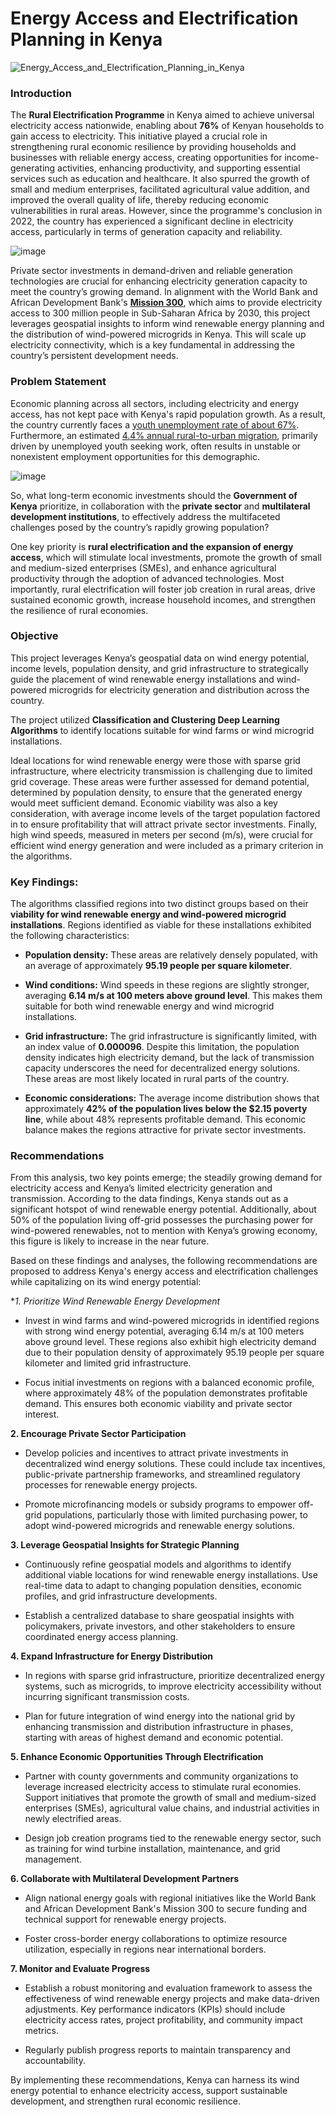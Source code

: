 # Energy Access and Electrification Planning in Kenya

![Energy_Access_and_Electrification_Planning_in_Kenya](https://github.com/user-attachments/assets/b4d28b7b-418c-4b54-ad95-e43b78e00d72)


### Introduction

The **Rural Electrification Programme** in Kenya aimed to achieve universal electricity access nationwide, enabling about **76%** of Kenyan households to gain access to electricity. This initiative played a crucial role in strengthening rural economic resilience by providing households and businesses with reliable energy access, creating opportunities for income-generating activities, enhancing productivity, and supporting essential services such as education and healthcare. It also spurred the growth of small and medium enterprises, facilitated agricultural value addition, and improved the overall quality of life, thereby reducing economic vulnerabilities in rural areas. However, since the programme's conclusion in 2022, the country has experienced a significant decline in electricity access, particularly in terms of generation capacity and reliability.

![image](https://github.com/user-attachments/assets/a878b19a-374c-4ede-8048-60fdab1aa26f)


Private sector investments in demand-driven and reliable generation technologies are crucial for enhancing electricity generation capacity to meet the country’s growing demand. In alignment with the World Bank and African Development Bank's **[Mission 300](https://www.worldbank.org/en/programs/energizing-africa#:~:text=Mission%20300%3A%20Providing%20Access%20to,improving%20education%20and%20health%20services.)**, which aims to provide electricity access to 300 million people in Sub-Saharan Africa by 2030, this project leverages geospatial insights to inform wind renewable energy planning and the distribution of wind-powered microgrids in Kenya. This will scale up electricity connectivity, which is a key fundamental in addressing the country’s persistent development needs.

### Problem Statement

Economic planning across all sectors, including electricity and energy access, has not kept pace with Kenya's rapid population growth. As a result, the country currently faces a [youth unemployment rate of about 67%](https://www.fke-kenya.org/policy-issues/youth-employment?utm_source=chatgpt.com). Furthermore, an estimated [4.4% annual rural-to-urban migration](https://kippra.or.ke/unlocking-rural-areas-to-curb-rural-urban-migration-among-youth-in-kenya/?utm_source=chatgpt.com), primarily driven by unemployed youth seeking work, often results in unstable or nonexistent employment opportunities for this demographic.

![image](https://github.com/user-attachments/assets/d04c8761-06e2-4fee-98c5-bf37aba71261)


So, what long-term economic investments should the **Government of Kenya** prioritize, in collaboration with the **private sector** and **multilateral development institutions**, to effectively address the multifaceted challenges posed by the country’s rapidly growing population?

One key priority is **rural electrification and the expansion of energy access**, which will stimulate local investments, promote the growth of small and medium-sized enterprises (SMEs), and enhance agricultural productivity through the adoption of advanced technologies. Most importantly, rural electrification will foster job creation in rural areas, drive sustained economic growth, increase household incomes, and strengthen the resilience of rural economies.


### Objective

This project leverages Kenya’s geospatial data on wind energy potential, income levels, population density, and grid infrastructure to strategically guide the placement of wind renewable energy installations and wind-powered microgrids for electricity generation and distribution across the country.

The project utilized **Classification and Clustering Deep Learning Algorithms** to identify locations suitable for wind farms or wind microgrid installations.

Ideal locations for wind renewable energy were those with sparse grid infrastructure, where electricity transmission is challenging due to limited grid coverage. These areas were further assessed for demand potential, determined by population density, to ensure that the generated energy would meet sufficient demand. Economic viability was also a key consideration, with average income levels of the target population factored in to ensure profitability that will attract private sector investments. Finally, high wind speeds, measured in meters per second (m/s), were crucial for efficient wind energy generation and were included as a primary criterion in the algorithms. 

### Key Findings:

The algorithms classified regions into two distinct groups based on their **viability for wind renewable energy and wind-powered microgrid installations**.
Regions identified as viable for these installations exhibited the following characteristics:

* **Population density:** These areas are relatively densely populated, with an average of approximately **95.19 people per square kilometer**.

* **Wind conditions:** Wind speeds in these regions are slightly stronger, averaging **6.14 m/s at 100 meters above ground level**. This makes them suitable for both wind renewable energy and wind microgrid installations.

* **Grid infrastructure:** The grid infrastructure is significantly limited, with an index value of **0.000096**. Despite this limitation, the population density indicates high electricity demand, but the lack of transmission capacity underscores the need for decentralized energy solutions. These areas are most likely located in rural parts of the country.

* **Economic considerations:** The average income distribution shows that approximately **42% of the population lives below the $2.15 poverty line**, while about 48% represents profitable demand. This economic balance makes the regions attractive for private sector investments.

### Recommendations

From this analysis, two key points emerge; the steadily growing demand for electricity access and Kenya’s limited electricity generation and transmission. According to the data findings, Kenya stands out as a significant hotspot of wind renewable energy potential. Additionally, about 50% of the population living off-grid possesses the purchasing power for wind-powered renewables, not to mention with Kenya’s growing economy, this figure is likely to increase in the near future.  

Based on these findings and analyses, the following recommendations are proposed to address Kenya's energy access and electrification challenges while capitalizing on its wind energy potential:

**1. *Prioritize Wind Renewable Energy Development**

* Invest in wind farms and wind-powered microgrids in identified regions with strong wind energy potential, averaging 6.14 m/s at 100 meters above ground level. These regions also exhibit high electricity demand due to their population density of approximately 95.19 people per square kilometer and limited grid infrastructure.

* Focus initial investments on regions with a balanced economic profile, where approximately 48% of the population demonstrates profitable demand. This ensures both economic viability and private sector interest.

**2. Encourage Private Sector Participation**

* Develop policies and incentives to attract private investments in decentralized wind energy solutions. These could include tax incentives, public-private partnership frameworks, and streamlined regulatory processes for renewable energy projects.

* Promote microfinancing models or subsidy programs to empower off-grid populations, particularly those with limited purchasing power, to adopt wind-powered microgrids and renewable energy solutions.

**3. Leverage Geospatial Insights for Strategic Planning**

* Continuously refine geospatial models and algorithms to identify additional viable locations for wind renewable energy installations. Use real-time data to adapt to changing population densities, economic profiles, and grid infrastructure developments.

* Establish a centralized database to share geospatial insights with policymakers, private investors, and other stakeholders to ensure coordinated energy access planning.

**4. Expand Infrastructure for Energy Distribution**

* In regions with sparse grid infrastructure, prioritize decentralized energy systems, such as microgrids, to improve electricity accessibility without incurring significant transmission costs.

* Plan for future integration of wind energy into the national grid by enhancing transmission and distribution infrastructure in phases, starting with areas of highest demand and economic potential.

**5. Enhance Economic Opportunities Through Electrification**

* Partner with county governments and community organizations to leverage increased electricity access to stimulate rural economies. Support initiatives that promote the growth of small and medium-sized enterprises (SMEs), agricultural value chains, and industrial activities in newly electrified areas.

* Design job creation programs tied to the renewable energy sector, such as training for wind turbine installation, maintenance, and grid management.

**6. Collaborate with Multilateral Development Partners**

* Align national energy goals with regional initiatives like the World Bank and African Development Bank's Mission 300 to secure funding and technical support for renewable energy projects.

* Foster cross-border energy collaborations to optimize resource utilization, especially in regions near international borders.

**7. Monitor and Evaluate Progress**

* Establish a robust monitoring and evaluation framework to assess the effectiveness of wind renewable energy projects and make data-driven adjustments. Key performance indicators (KPIs) should include electricity access rates, project profitability, and community impact metrics.

* Regularly publish progress reports to maintain transparency and accountability.

By implementing these recommendations, Kenya can harness its wind energy potential to enhance electricity access, support sustainable development, and strengthen rural economic resilience.
